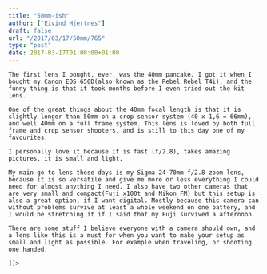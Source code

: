 ```yaml
---
title: "50mm-ish"
author: ["Eivind Hjertnes"]
draft: false
url: "/2017/03/17/50mm/765"
type: "post"
date: 2017-03-17T01:00:00+01:00
---
```


<div class="HTML">
  <div></div>

<p>

</div>

```text
The first lens I bought, ever, was the 40mm pancake. I got it when I bought my Canon EOS 650D(also known as the Rebel Rebel T4i), and the funny thing is that it took months before I even tried out the kit lens.
```

<div class="HTML">
  <div></div>

</p>

</div>

<div class="HTML">
  <div></div>

<p>

</div>

```text
One of the great things about the 40mm focal length is that it is slightly longer than 50mm on a crop sensor system (40 x 1,6 = 66mm), and well 40mm on a full frame system. This lens is loved by both full frame and crop sensor shooters, and is still to this day one of my favourites.
```

<div class="HTML">
  <div></div>

</p>

</div>

<div class="HTML">
  <div></div>

<p>

</div>

```text
I personally love it because it is fast (f/2.8), takes amazing pictures, it is small and light.
```

<div class="HTML">
  <div></div>

</p>

</div>

<div class="HTML">
  <div></div>

<p>

</div>

```text
My main go to lens these days is my Sigma 24-70mm f/2.8 zoom lens, because it is so versatile and give me more or less everything I could need for almost anything I need. I also have two other cameras that are very small and compact(Fuji x100t and Nikon FM) but this setup is also a great option, if I want digital. Mostly because this camera can without problems survive at least a whole weekend on one battery, and I would be stretching it if I said that my Fuji survived a afternoon.
```

<div class="HTML">
  <div></div>

</p>

</div>

<div class="HTML">
  <div></div>

<p>

</div>

```text
There are some stuff I believe everyone with a camera should own, and a lens like this is a must for when you want to make your setup as small and light as possible. For example when traveling, or shooting one handed.
```

<div class="HTML">
  <div></div>

</p>

</div>

<div class="HTML">
  <div></div>

<p>

</div>

```text
]]>
```

<div class="HTML">
  <div></div>

</p>

</div>
